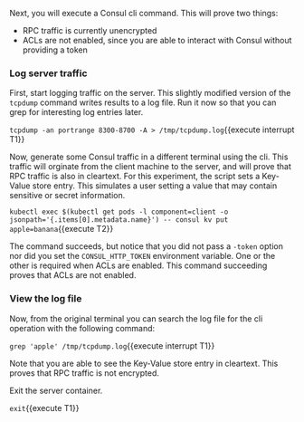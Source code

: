 Next, you will execute a Consul cli command. This will prove two things:

- RPC traffic is currently unencrypted
- ACLs are not enabled, since you are able to interact with Consul without providing a token

### Log server traffic

First, start logging traffic on the server. This slightly modified version of
the `tcpdump` command writes results to a log file. Run it now so that you can grep for
interesting log entries later.

`tcpdump -an portrange 8300-8700 -A > /tmp/tcpdump.log`{{execute interrupt T1}}

Now, generate some Consul traffic in a different terminal using the cli. This traffic will
orginate from the client machine to the server, and will prove that RPC traffic is also in cleartext.
For this experiment, the script sets a Key-Value store entry. This simulates a user setting a value that
may contain sensitive or secret information.

`kubectl exec $(kubectl get pods -l component=client -o jsonpath='{.items[0].metadata.name}') -- consul kv put apple=banana`{{execute T2}}

The command succeeds, but notice that you did not pass a `-token` option nor did you set the
`CONSUL_HTTP_TOKEN` environment variable. One or the other is required when ACLs are enabled.
This command succeeding proves that ACLs are not enabled.

### View the log file

Now, from the original terminal you can search the log file for the cli operation with the following command:

`grep 'apple' /tmp/tcpdump.log`{{execute interrupt T1}}

Note that you are able to see the Key-Value store entry in cleartext. This proves that RPC traffic
is not encrypted.

Exit the server container.

`exit`{{execute T1}}
